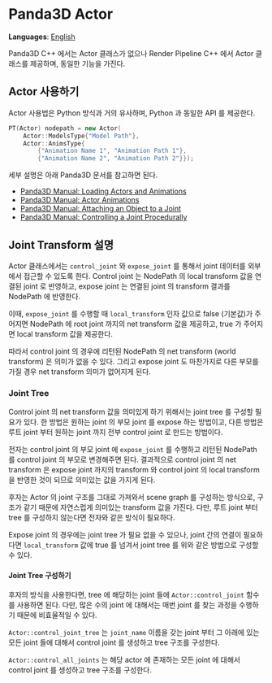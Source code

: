 # Panda3D Actor
**Languages**: [English](../../rendering/actors.md)

Panda3D C++ 에서는 Actor 클래스가 없으나 Render Pipeline C++ 에서 Actor 클래스를 제공하며, 동일한 기능을 가진다.

## Actor 사용하기
Actor 사용법은 Python 방식과 거의 유사하며, Python 과 동일한 API 를 제공한다.

```cpp
PT(Actor) nodepath = new Actor(
    Actor::ModelsType{"Model Path"},
    Actor::AnimsType{
        {"Animation Name 1", "Animation Path 1"},
        {"Animation Name 2", "Animation Path 2"}});
```

세부 설명은 아래 Panda3D 문서를 참고하면 된다.
- [Panda3D Manual: Loading Actors and Animations](https://www.panda3d.org/manual/index.php/Loading_Actors_and_Animations)
- [Panda3D Manual: Actor Animations](https://www.panda3d.org/manual/index.php/Actor_Animations)
- [Panda3D Manual: Attaching an Object to a Joint](https://www.panda3d.org/manual/index.php/Attaching_an_Object_to_a_Joint)
- [Panda3D Manual: Controlling a Joint Procedurally](https://www.panda3d.org/manual/index.php/Controlling_a_Joint_Procedurally)



## Joint Transform 설명
Actor 클래스에서는 `control_joint` 와 `expose_joint` 를 통해서 joint 데이터를 외부에서 접근할 수 있도록 한다.
Control joint 는 NodePath 의 local transform 값을 연결된 joint 로 반영하고,
expose joint 는 연결된 joint 의 transform 결과를 NodePath 에 반영한다.

이때, `expose_joint` 를 수행할 때 `local_transform` 인자 값으로 false (기본값)가 주어지면 NodePath 에
root joint 까지의 net transform 값을 제공하고, true 가 주어지면 local transform 값을 제공한다.

따라서 control joint 의 경우에 리턴된 NodePath 의 net transform (world transform) 은 의미가 없을 수 있다.
그리고 expose joint 도 마찬가지로 다른 부모를 가질 경우 net transform 의미가 없어지게 된다.

### Joint Tree
Control joint 의 net transform 값을 의미있게 하기 위해서는 joint tree 를 구성할 필요가 있다.
한 방법은 원하는 joint 의 부모 joint 를 expose 하는 방법이고, 다른 방법은 루트 joint 부터
원하는 joint 까지 전부 control joint 로 만드는 방법이다.

전자는 control joint 의 부모 joint 에 `expose_joint` 를 수행하고 리턴된 NodePath 를 control joint 의
부모로 변경해주면 된다. 결과적으로 control joint 의 net transform 은 expose joint 까지의 transform 와
control joint 의 local transform 을 반영한 것이 되므로 의미있는 값을 가지게 된다.

후자는 Actor 의 joint 구조를 그대로 가져와서 scene graph 를 구성하는 방식으로, 구조가 같기 때문에 자연스럽게
의미있는 transform 값을 가진다. 다만, 루트 joint 부터 tree 를 구성하지 않는다면 전자와 같은 방식이 필요하다.

Expose joint 의 경우에는 joint tree 가 필요 없을 수 있으나, joint 간의 연결이 필요하다면
`local_transform` 값에 true 를 넘겨서 joint tree 를 위와 같은 방법으로 구성할 수 있다.

#### Joint Tree 구성하기
후자의 방식을 사용한다면, tree 에 해당하는 joint 들에 `Actor::control_joint` 함수를 사용하면 된다.
다만, 많은 수의 joint 에 대해서는 매번 joint 를 찾는 과정을 수행하기 때문에 비효율적일 수 있다.

`Actor::control_joint_tree` 는 `joint_name` 이름을 갖는 joint 부터 그 아래에 있는 모든 joint 들에 대해서
control joint 를 생성하고 tree 구조를 구성한다.

`Actor::control_all_joints` 는 해당 actor 에 존재하는 모든 joint 에 대해서 control joint 를 생성하고
tree 구조를 구성한다.
